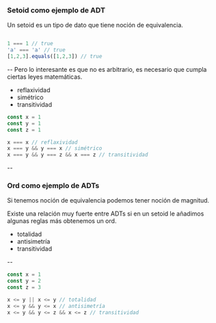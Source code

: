 ### Setoid como ejemplo de ADT

Un setoid es un tipo de dato que tiene noción de equivalencia.

```js

1 === 1 // true
'a' === 'a' // true
[1,2,3].equals([1,2,3]) // true
```

--
Pero lo interesante es que no es arbitrario, es necesario que cumpla ciertas leyes matemáticas.

* reflaxividad
* simétrico
* transitividad

```js
const x = 1
const y = 1
const z = 1

x === x // reflaxividad
x === y && y === x // simétrico
x === y && y === z && x === z // transitividad

``` 

--

### Ord como ejemplo de ADTs

Si tenemos noción de equivalencia podemos tener noción de magnitud.

Existe una relación muy fuerte entre ADTs si en un setoid le añadimos algunas reglas más obtenemos un ord.

* totalidad
* antisimetría
* transitividad

--

```js
const x = 1
const y = 2
const z = 3

x <= y || x <= y // totalidad
x <= y && y <= x // antisimetría
x <= y && y <= z && x <= z // transitividad

```